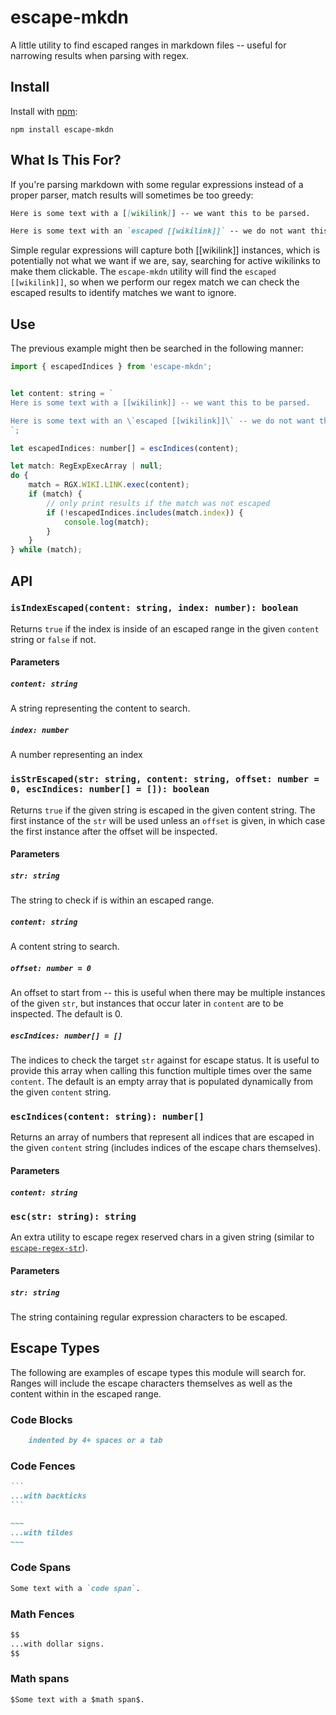 # escape-mkdn

A little utility to find escaped ranges in markdown files -- useful for narrowing results when parsing with regex.

## Install

Install with [npm](https://docs.npmjs.com/cli/v9/commands/npm-install):

```
npm install escape-mkdn
```

## What Is This For?

If you're parsing markdown with some regular expressions instead of a proper parser, match results will sometimes be too greedy:

```markdown
Here is some text with a [[wikilink]] -- we want this to be parsed.

Here is some text with an `escaped [[wikilink]]` -- we do not want this to be parsed.
```

Simple regular expressions will capture both [[wikilink]] instances, which is potentially not what we want if we are, say, searching for active wikilinks to make them clickable. The `escape-mkdn` utility will find the `escaped [[wikilink]]`, so when we perform our regex match we can check the escaped results to identify matches we want to ignore.

## Use

The previous example might then be searched in the following manner:

```js
import { escapedIndices } from 'escape-mkdn';


let content: string = `
Here is some text with a [[wikilink]] -- we want this to be parsed.

Here is some text with an \`escaped [[wikilink]]\` -- we do not want this to be parsed.
`;

let escapedIndices: number[] = escIndices(content);

let match: RegExpExecArray | null;
do {
    match = RGX.WIKI.LINK.exec(content);
    if (match) {
        // only print results if the match was not escaped
        if (!escapedIndices.includes(match.index)) {
            console.log(match);
        }
    }
} while (match);
```

## API

### `isIndexEscaped(content: string, index: number): boolean`

Returns `true` if the index is inside of an escaped range in the given `content` string or `false` if not.

#### Parameters

##### `content: string`

A string representing the content to search.

##### `index: number`

A number representing an index

### `isStrEscaped(str: string, content: string, offset: number = 0, escIndices: number[] = []): boolean`

Returns `true` if the given string is escaped in the given content string. The first instance of the `str` will be used unless an `offset` is given, in which case the first instance after the offset will be inspected.

#### Parameters

##### `str: string`

The string to check if is within an escaped range.

##### `content: string`

A content string to search.

##### `offset: number = 0`

An offset to start from -- this is useful when there may be multiple instances of the given `str`, but instances that occur later in `content` are to be inspected. The default is 0.

##### `escIndices: number[] = []`

The indices to check the target `str` against for escape status. It is useful to provide this array when calling this function multiple times over the same `content`. The default is an empty array that is populated dynamically from the given `content` string.

### `escIndices(content: string): number[]`

Returns an array of numbers that represent all indices that are escaped in the given `content` string (includes indices of the escape chars themselves).

#### Parameters

##### `content: string`

### `esc(str: string): string`

An extra utility to escape regex reserved chars in a given string (similar to [`escape-regex-str`](https://github.com/sindresorhus/escape-string-regexp)).


#### Parameters

##### `str: string`

The string containing regular expression characters to be escaped.

## Escape Types

The following are examples of escape types this module will search for. Ranges will include the escape characters themselves as well as the content within in the escaped range.

### Code Blocks

```markdown
    indented by 4+ spaces or a tab
```

### Code Fences

~~~markdown
```
...with backticks
```
~~~

```markdown
~~~
...with tildes
~~~
```

### Code Spans

```markdown
Some text with a `code span`.
```

### Math Fences

```markdown
$$
...with dollar signs.
$$
```

### Math spans

```
$Some text with a $math span$.
```

